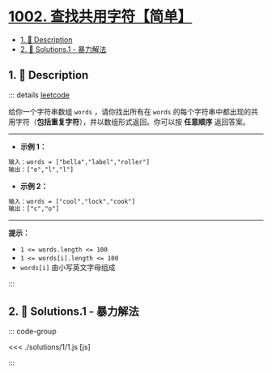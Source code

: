 # [1002. 查找共用字符【简单】](https://github.com/Tdahuyou/TNotes.leetcode/tree/main/notes/1002.%20%E6%9F%A5%E6%89%BE%E5%85%B1%E7%94%A8%E5%AD%97%E7%AC%A6%E3%80%90%E7%AE%80%E5%8D%95%E3%80%91)

<!-- region:toc -->

- [1. 📝 Description](#1--description)
- [2. 🎯 Solutions.1 - 暴力解法](#2--solutions1---暴力解法)

<!-- endregion:toc -->

## 1. 📝 Description

::: details [leetcode](https://leetcode.cn/problems/find-common-characters/)

给你一个字符串数组 `words` ，请你找出所有在 `words` 的每个字符串中都出现的共用字符（**包括重复字符**），并以数组形式返回。你可以按 **任意顺序** 返回答案。

---

- **示例 1：**

```txt
输入：words = ["bella","label","roller"]
输出：["e","l","l"]
```

- **示例 2：**

```txt
输入：words = ["cool","lock","cook"]
输出：["c","o"]
```

---

**提示：**

- `1 <= words.length <= 100`
- `1 <= words[i].length <= 100`
- `words[i]` 由小写英文字母组成

:::

## 2. 🎯 Solutions.1 - 暴力解法

::: code-group

<<< ./solutions/1/1.js [js]

:::
